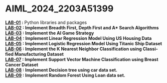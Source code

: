 # AIML_2024_2203A51399
<b>[LAB-01](https://github.com/Vinmsh25/AIML_/blob/main/Lab_01_AIML.ipynb) :</b> Python libraries and packages <br>
<b>[LAB-02](https://github.com/Vinmsh25/AIML_/blob/main/lab_02_aiml.ipynb)<b> :  Implement Breadth First, Depth First and A* Search Algorithms<br>
<b>[LAB-03](https://github.com/Vinmsh25/AIML_/blob/main/LAB_03_Alpha_beta_Searchtree_with_game_strategy.ipynb) <b>:  Implement the AI Game Strategy<br>
<b>[LAB-04](https://github.com/Vinmsh25/AIML_/blob/main/LAB_04_aiml.ipynb) <b>:  Implement Linear Regression Model Using US Housing Data<br>
<b>[LAB-05](https://github.com/Vinmsh25/AIML_/blob/main/LAB_05_aiml.ipynb) <b>:  Implement Logistic Regression Model Using Titanic Ship Dataset<br>
<b>[LAB-06](https://github.com/Vinmsh25/AIML_/blob/main/aiml_lab_06.ipynb) <b>:  Implement the K Nearest Neighbor Classification using Classi-fied Manufacturing Dataset<br>
<b>[LAB-07](https://github.com/Vinmsh25/AIML_/blob/main/lab_07_aiml.ipynb) <b>:  Implement Support Vector Machine Classification using Breast Cancer Dataset<br>
<b>[LAB-08](https://github.com/Vinmsh25/AIML_/blob/main/LAB_08_aiml.ipynb) <b>: Implement Decision tree using car data set.<br>
<b>[LAB-09](https://github.com/Vinmsh25/AIML_/blob/main/lab_09_aiml.ipynb) <b>: Implement Random Forest Using Loan data set.
